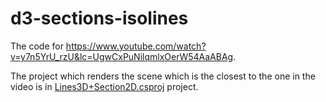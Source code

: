 # d3-sections-isolines

The code for https://www.youtube.com/watch?v=y7n5YrU_rzU&lc=UgwCxPuNilqmlxOerW54AaABAg.

The project which renders the scene which is the closest to the one in the video is in [Lines3D+Section2D.csproj](/src/DevSamples/Lines3D/Lines3D+Section2D.csproj) project.
